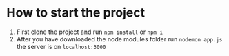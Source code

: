 # How to start the project

1. First clone the project and run `npm install` or `npm i`
2. After you have downloaded the node modules folder run `nodemon app.js` 
the server is on `localhost:3000`
